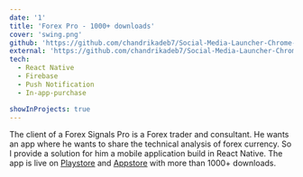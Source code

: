 ```yaml
---
date: '1'
title: 'Forex Pro - 1000+ downloads'
cover: 'swing.png'
github: 'https://github.com/chandrikadeb7/Social-Media-Launcher-Chrome-Extension'
external: 'https://github.com/chandrikadeb7/Social-Media-Launcher-Chrome-Extension'
tech:
  - React Native
  - Firebase
  - Push Notification
  - In-app-purchase

showInProjects: true
---
```


The client of a Forex Signals Pro is a Forex trader and consultant. He wants an app where he wants to share the technical analysis of forex currency. So I provide a solution for him a mobile application build in React Native. The app is live on [Playstore](https://play.google.com/store/apps/details?id=com.swing_trading_signals) and [Appstore](https://apps.apple.com/in/app/swing-trading-signals/id1540516325) with more than 1000+ downloads.
